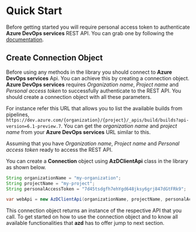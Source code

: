 # Quick Start

Before getting started you will require personal access token to authenticate **Azure DevOps services** REST API.
You can grab one by following the [documentation](https://docs.microsoft.com/en-us/azure/devops/organizations/accounts/use-personal-access-tokens-to-authenticate?WT.mc_id=docs-github-dbrown&view=azure-devops&tabs=preview-page).

## Create Connection Object

Before using any methods in the library you should connect to **Azure DevOps services** Api. You can achieve this by creating a connection object. **Azure DevOps services** requires *Organization name*, *Project name* and *Personal access token* to successfully authenticate to the REST API. You should create a connection object with all these parameters.

For instance refer this URL that allows you to list the available builds from pipelines, `https://dev.azure.com/{organization}/{project}/_apis/build/builds?api-version=6.1-preview.7`. You can get the *organization name* and *project name* from your **Azure DevOps services** URL similar to this.

Assuming that you have *Organization name*, *Project name* and *Personal access token* ready to access the REST API.

You can create a **Connection** object using **AzDClientApi** class in the library as shown below.

```java
String organizationName = "my-organization";
String projectName = "my-project";
String personalAccessToken = "7d45tsdgfh7ehYgd648jksy6grj847dGtFRk9";

var webApi = new AzDClientApi(organizationName, projectName, personalAccessToken);
```

This connection object returns an instance of the respective API that you call. To get started on how to use the connection object and to know all available functionalities that **azd** has to offer jump to next section.
